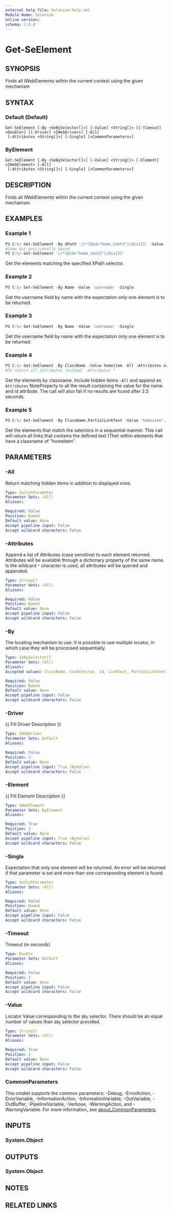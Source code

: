 ```yaml
---
external help file: Selenium-help.xml
Module Name: Selenium
online version:
schema: 2.0.0
---
```


# Get-SeElement

## SYNOPSIS
	
Finds all IWebElements within the current context using the given mechanism

## SYNTAX

### Default (Default)
```
Get-SeElement [-By <SeBySelector[]>] [-Value] <String[]> [[-Timeout] <Double>] [[-Driver] <IWebDriver>] [-All]
 [-Attributes <String[]>] [-Single] [<CommonParameters>]
```

### ByElement
```
Get-SeElement [-By <SeBySelector[]>] [-Value] <String[]> [-Element] <IWebElement> [-All]
 [-Attributes <String[]>] [-Single] [<CommonParameters>]
```

## DESCRIPTION
Finds all IWebElements within the current context using the given mechanism.

## EXAMPLES

### Example 1
```powershell
PS C:\> Get-SeElement -By XPath '//*[@id="home_text3"]/div[2]' -Value '//*[@id="home_text3"]/div[2]'
#Same but positionally bound
PS C:\> Get-SeElement '//*[@id="home_text3"]/div[2]'
```

Get the elements matching the specified XPath selector.

### Example 2
```powershell
PS C:\> Get-SeElement -By Name -Value 'username' -Single
```

Get the username field by name with the expectation only one element is to be returned.

### Example 3
```powershell
PS C:\> Get-SeElement -By Name -Value 'username' -Single
```

Get the username field by name with the expectation only one element is to be returned.

### Example 4
```powershell
PS C:\> Get-SeElement -By ClassName -Value homeitem -All -Attributes name, id -Timeout 2.5
#To return all attributes instead: -Attributes *
```

Get the elements by classname. Include hidden items `-All` and append an `Attributes` NoteProperty to all the result containing the value for the name and id attribute. The call will also fail if no results are found after 2.5 seconds.

### Example 5
```powershell
PS C:\> Get-SeElement -By ClassName,PartialLinkText -Value 'homeitem','The'
```

Get the elements that match the selectors in a sequential manner. This call will return all links that contains the defined text (The) within elements that have a classname of "homeitem".

## PARAMETERS

### -All
Return matching hidden items in addition to displayed ones. 

```yaml
Type: SwitchParameter
Parameter Sets: (All)
Aliases:

Required: False
Position: Named
Default value: None
Accept pipeline input: False
Accept wildcard characters: False
```

### -Attributes
Append a list of Attributes (case sensitive) to each element returned. Attributes will be available through a dictionary property of the same name. Is the wildcard `*` character is used, all attributes will be queried and appended.

```yaml
Type: String[]
Parameter Sets: (All)
Aliases:

Required: False
Position: Named
Default value: None
Accept pipeline input: False
Accept wildcard characters: False
```

### -By
The locating mechanism to use. It is possible to use multiple locator, in which case they will be processed sequentially.

```yaml
Type: SeBySelector[]
Parameter Sets: (All)
Aliases:
Accepted values: ClassName, CssSelector, Id, LinkText, PartialLinkText, Name, TagName, XPath

Required: False
Position: Named
Default value: None
Accept pipeline input: False
Accept wildcard characters: False
```

### -Driver
{{ Fill Driver Description }}

```yaml
Type: IWebDriver
Parameter Sets: Default
Aliases:

Required: False
Position: 3
Default value: None
Accept pipeline input: True (ByValue)
Accept wildcard characters: False
```

### -Element
{{ Fill Element Description }}

```yaml
Type: IWebElement
Parameter Sets: ByElement
Aliases:

Required: True
Position: 3
Default value: None
Accept pipeline input: True (ByValue)
Accept wildcard characters: False
```

### -Single
Expectation that only one element will be returned. An error will be returned if that parameter is set and more than one corresponding element is found.

```yaml
Type: SwitchParameter
Parameter Sets: (All)
Aliases:

Required: False
Position: Named
Default value: None
Accept pipeline input: False
Accept wildcard characters: False
```

### -Timeout
Timeout (in seconds)

```yaml
Type: Double
Parameter Sets: Default
Aliases:

Required: False
Position: 2
Default value: None
Accept pipeline input: False
Accept wildcard characters: False
```

### -Value
Locator Value corresponding to the `$By` selector. There should be an equal number of values than `$By` selector provided.

```yaml
Type: String[]
Parameter Sets: (All)
Aliases:

Required: True
Position: 1
Default value: None
Accept pipeline input: False
Accept wildcard characters: False
```

### CommonParameters
This cmdlet supports the common parameters: -Debug, -ErrorAction, -ErrorVariable, -InformationAction, -InformationVariable, -OutVariable, -OutBuffer, -PipelineVariable, -Verbose, -WarningAction, and -WarningVariable. For more information, see [about_CommonParameters](http://go.microsoft.com/fwlink/?LinkID=113216).

## INPUTS

### System.Object

## OUTPUTS

### System.Object
## NOTES

## RELATED LINKS
